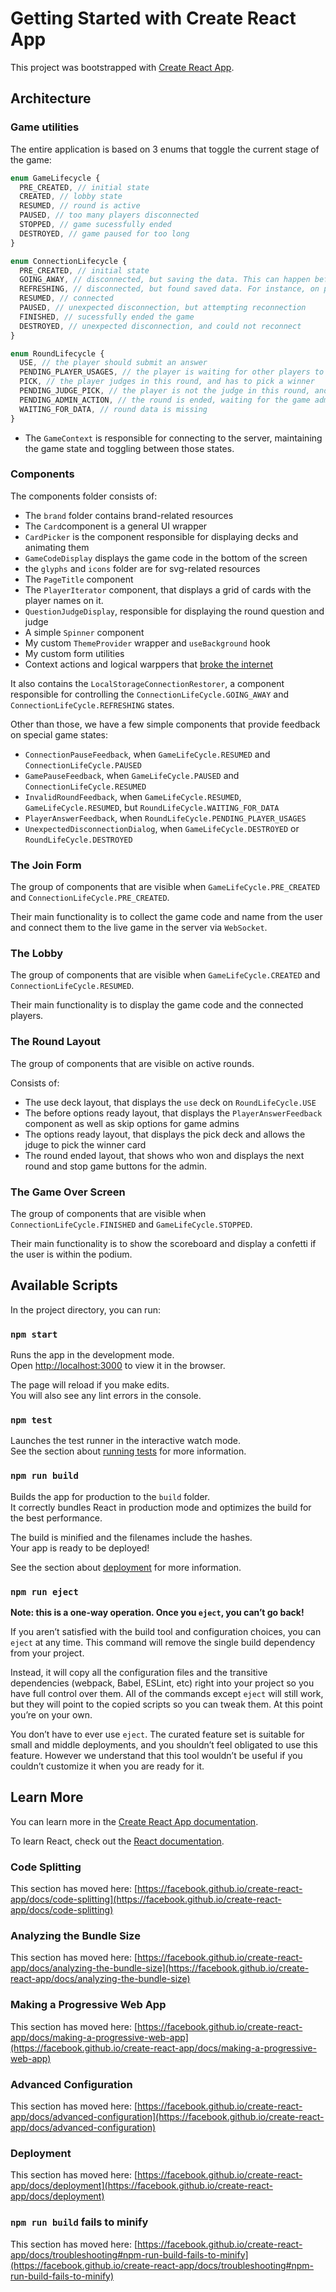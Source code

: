 # Getting Started with Create React App

This project was bootstrapped with [Create React App](https://github.com/facebook/create-react-app).

## Architecture

### Game utilities

The entire application is based on 3 enums that toggle the current stage of the game:

```ts
enum GameLifecycle {
  PRE_CREATED, // initial state
  CREATED, // lobby state
  RESUMED, // round is active
  PAUSED, // too many players disconnected
  STOPPED, // game sucessfully ended
  DESTROYED, // game paused for too long
}

enum ConnectionLifecycle {
  PRE_CREATED, // initial state
  GOING_AWAY, // disconnected, but saving the data. This can happen before page reload, for example
  REFRESHING, // disconnected, but found saved data. For instance, on page reload after refresh
  RESUMED, // connected
  PAUSED, // unexpected disconnection, but attempting reconnection
  FINISHED, // sucessfully ended the game
  DESTROYED, // unexpected disconnection, and could not reconnect
}

enum RoundLifecycle {
  USE, // the player should submit an answer
  PENDING_PLAYER_USAGES, // the player is waiting for other players to submit answers
  PICK, // the player judges in this round, and has to pick a winner
  PENDING_JUDGE_PICK, // the player is not the judge in this round, and waiting for the judge pick
  PENDING_ADMIN_ACTION, // the round is ended, waiting for the game admin to start the next round
  WAITING_FOR_DATA, // round data is missing
}
```

- The `GameContext` is responsible for connecting to the server, maintaining the game state and toggling between those states.

### Components

The components folder consists of:

- The `brand` folder contains brand-related resources
- The `Card`component is a general UI wrapper
- `CardPicker` is the component responsible for displaying decks and animating them
- `GameCodeDisplay` displays the game code in the bottom of the screen
- the `glyphs` and `icons` folder are for svg-related resources
- The `PageTitle` component
- The `PlayerIterator` component, that displays a grid of cards with the player names on it.
- `QuestionJudgeDisplay`, responsible for displaying the round question and judge
- A simple `Spinner` component
- My custom `ThemeProvider` wrapper and `useBackground` hook
- My custom form utilities
- Context actions and logical warppers that [broke the internet](https://dev.to/itays123/using-the-react-context-api-the-right-way-a-time-saver-5c3f)

It also contains the `LocalStorageConnectionRestorer`, a component responsible for controlling the `ConnectionLifeCycle.GOING_AWAY` and `ConnectionLifeCycle.REFRESHING` states.

Other than those, we have a few simple components that provide feedback on special game states:

- `ConnectionPauseFeedback`, when `GameLifeCycle.RESUMED` and `ConnectionLifeCycle.PAUSED`
- `GamePauseFeedback`, when `GameLifeCycle.PAUSED` and `ConnectionLifeCycle.RESUMED`
- `InvalidRoundFeedback`, when `GameLifeCycle.RESUMED`, `GameLifeCycle.RESUMED`, but `RoundLifeCycle.WAITING_FOR_DATA`
- `PlayerAnswerFeedback`, when `RoundLifeCycle.PENDING_PLAYER_USAGES`
- `UnexpectedDisconnectionDialog`, when `GameLifeCycle.DESTROYED` or `RoundLifeCycle.DESTROYED`

### The Join Form

The group of components that are visible when `GameLifeCycle.PRE_CREATED` and `ConnectionLifeCycle.PRE_CREATED`.

Their main functionality is to collect the game code and name from the user and connect them to the live game in the server via `WebSocket`.

### The Lobby

The group of components that are visible when `GameLifeCycle.CREATED` and `ConnectionLifeCycle.RESUMED`.

Their main functionality is to display the game code and the connected players.

### The Round Layout

The group of components that are visible on active rounds.

Consists of:

- The use deck layout, that displays the `use` deck on `RoundLifeCycle.USE`
- The before options ready layout, that displays the `PlayerAnswerFeedback` component as well as skip options for game admins
- The options ready layout, that displays the pick deck and allows the jduge to pick the winner card
- The round ended layout, that shows who won and displays the next round and stop game buttons for the admin.

### The Game Over Screen

The group of components that are visible when `ConnectionLifeCycle.FINISHED` and `GameLifeCycle.STOPPED`.

Their main functionality is to show the scoreboard and display a confetti if the user is within the podium.

## Available Scripts

In the project directory, you can run:

### `npm start`

Runs the app in the development mode.\
Open [http://localhost:3000](http://localhost:3000) to view it in the browser.

The page will reload if you make edits.\
You will also see any lint errors in the console.

### `npm test`

Launches the test runner in the interactive watch mode.\
See the section about [running tests](https://facebook.github.io/create-react-app/docs/running-tests) for more information.

### `npm run build`

Builds the app for production to the `build` folder.\
It correctly bundles React in production mode and optimizes the build for the best performance.

The build is minified and the filenames include the hashes.\
Your app is ready to be deployed!

See the section about [deployment](https://facebook.github.io/create-react-app/docs/deployment) for more information.

### `npm run eject`

**Note: this is a one-way operation. Once you `eject`, you can’t go back!**

If you aren’t satisfied with the build tool and configuration choices, you can `eject` at any time. This command will remove the single build dependency from your project.

Instead, it will copy all the configuration files and the transitive dependencies (webpack, Babel, ESLint, etc) right into your project so you have full control over them. All of the commands except `eject` will still work, but they will point to the copied scripts so you can tweak them. At this point you’re on your own.

You don’t have to ever use `eject`. The curated feature set is suitable for small and middle deployments, and you shouldn’t feel obligated to use this feature. However we understand that this tool wouldn’t be useful if you couldn’t customize it when you are ready for it.

## Learn More

You can learn more in the [Create React App documentation](https://facebook.github.io/create-react-app/docs/getting-started).

To learn React, check out the [React documentation](https://reactjs.org/).

### Code Splitting

This section has moved here: [https://facebook.github.io/create-react-app/docs/code-splitting](https://facebook.github.io/create-react-app/docs/code-splitting)

### Analyzing the Bundle Size

This section has moved here: [https://facebook.github.io/create-react-app/docs/analyzing-the-bundle-size](https://facebook.github.io/create-react-app/docs/analyzing-the-bundle-size)

### Making a Progressive Web App

This section has moved here: [https://facebook.github.io/create-react-app/docs/making-a-progressive-web-app](https://facebook.github.io/create-react-app/docs/making-a-progressive-web-app)

### Advanced Configuration

This section has moved here: [https://facebook.github.io/create-react-app/docs/advanced-configuration](https://facebook.github.io/create-react-app/docs/advanced-configuration)

### Deployment

This section has moved here: [https://facebook.github.io/create-react-app/docs/deployment](https://facebook.github.io/create-react-app/docs/deployment)

### `npm run build` fails to minify

This section has moved here: [https://facebook.github.io/create-react-app/docs/troubleshooting#npm-run-build-fails-to-minify](https://facebook.github.io/create-react-app/docs/troubleshooting#npm-run-build-fails-to-minify)

